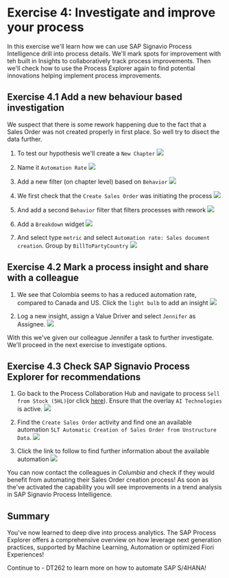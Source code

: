 # Exercise 4: Investigate and improve your process

In this exercise we'll learn how we can use SAP Signavio Process Intelligence drill into process details. We'll mark spots for improvement with teh built in Insights to collaboratively track process improvements. Then we'll check how to use the Process Explorer again to find potential innovations helping implement process improvements.


## Exercise 4.1 Add a new behaviour based investigation
We suspect that there is some rework happening due to the fact that a Sales Order was not created properly in first place. So well try to disect the data further. 

1. To test our hypothesis we'll create a `New Chapter`
![](images/4_001.png)

2. Name it `Automation Rate`
![](images/4_002.png)

3. Add a new filter (on chapter level) based on `Behavior`
![](images/4_007.png)

4. We first check that the `Create Sales Order` was initiating the process
![](images/4_008.png)

5. And add a second `Behavior` filter that filters processes with rework
![](images/4_009.png)

6. Add a `Breakdown` widget
![](images/4_003.png)

7. And select type `metric` and select `Automation rate: Sales document creation`. Group by `BillToPartyCountry`
![](images/4_004.png)


## Exercise 4.2 Mark a process insight and share with a colleague

1. We see that Colombia seems to has a reduced automation rate, compared to Canada and US. Click the `light bulb` to add an insight
![](images/4_005.png)

2. Log a new insight, assign a Value Driver and select `Jennifer` as Assignee. 
![](images/4_006.png)

With this we've given our colleague Jennifer a task to further investigate. We'll proceed in the next exercise to investigate options. 


## Exercise 4.3 Check SAP Signavio Process Explorer for recommendations

1. Go back to the Process Collaboration Hub and navigate to process `Sell from Stock (5HL)`(or click [here](https://editor.signavio.com/p/hub/model/7148c645c5b3433f9a3482c81372a00b)). Ensure that the overlay `AI Technologies` is active.
![](images/4_010.png)

2. Find the `Create Sales Order` activity and find one an available automation `5LT Automatic Creation of Sales Order from Unstructure Data`. 
![](images/4_011.png)

3. Click the link to follow to find further information about the available automation
![](images/4_012.png)

You can now contact the colleagues in *Columbia* and check if they would benefit from automating their Sales Order creation process! As soon as the've activated the capability you will see improvements in a trend analysis in SAP Signavio Process Intelligence.


## Summary

You've now learned to deep dive into process analytics. The SAP Process Explorer offers a comprehensive overview on how leverage next generation practices, supported by Machine Learning, Automation or optimized Fiori Experiences!


Continue to - DT262 to learn more on how to automate SAP S/4HANA!
